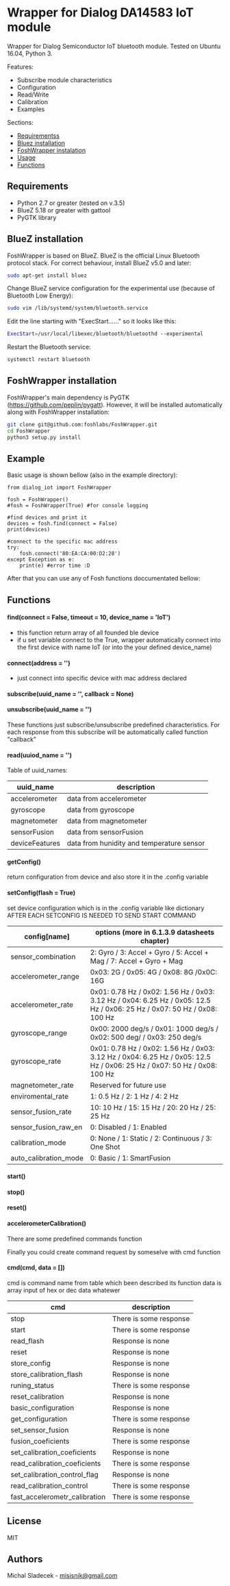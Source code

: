 # Wrapper for Dialog DA14583 IoT module
Wrapper for Dialog Semiconductor IoT bluetooth module. 
Tested on Ubuntu 16.04, Python 3.

Features:
  - Subscribe module characteristics
  - Configuration
  - Read/Write
  - Calibration
  - Examples
 
Sections:
- [Requirementss](#requirements)
- [Bluez installation](#bluez-installation)
- [FoshWrapper instalation](#foshwrapper-installation)
- [Usage](#usage)
- [Functions](#functions)

## Requirements
- Python 2.7 or greater (tested on v.3.5)
- BlueZ 5.18 or greater with gattool
- PyGTK library
## BlueZ installation
FoshWrapper is based on BlueZ. BlueZ is the official Linux Bluetooth protocol stack. For correct behaviour, install BlueZ v5.0 and later:
```sh
sudo apt-get install bluez
```
Change BlueZ service configuration for the experimental use (because of Bluetooth Low Energy):
```sh
sudo vim /lib/systemd/system/bluetooth.service
```
Edit the line starting with "ExecStart......" so it looks like this:
```sh
ExecStart=/usr/local/libexec/bluetooth/bluetoothd --experimental
```
Restart the Bluetooth service:
```sh
systemctl restart bluetooth
```
## FoshWrapper installation
FoshWrapper's main dependency is PyGTK (https://github.com/peplin/pygatt). However, it will be installed automatically along with FoshWrapper installation:
```sh
git clone git@github.com:foshlabs/FoshWrapper.git
cd FoshWrapper
python3 setup.py install
```
## Example
Basic usage is shown bellow (also in the example directory):
```python3
from dialog_iot import FoshWrapper

fosh = FoshWrapper()
#fosh = FoshWrapper(True) #for console logging

#find devices and print it
devices = fosh.find(connect = False)
print(devices)

#connect to the specific mac address
try:
    fosh.connect('80:EA:CA:00:D2:28')
except Exception as e:
    print(e) #error time :D
```
After that you can use any of Fosh functions doccumentated bellow:

## Functions
####  find(connect = False, timeout = 10, device_name = 'IoT')
- this function return array of all founded ble device
- if u set variable connect to the True, wrapper automatically connect into the first device with name IoT (or into the your defined device_name)
####  connect(address = '')
- just connect into specific device with mac address declared
####  subscribe(uuid_name = '', callback = None)
####  unsubscribe(uuid_name = '')
These functions just subscribe/unsubscribe predefined characteristics. For each response from this subscribe will be automatically called function "callback"
####  read(uuiod_name = '')
Table of uuid_names:

| uuid_name | description |
| ------ | ------ |
| accelerometer | data from accelerometer |
| gyroscope | data from gyroscope |
| magnetometer | data from magnetometer |
| sensorFusion | data from sensorFusion |
| deviceFeatures | data from hunidity and temperature sensor |
####   getConfig()
return configuration from device and also store it in the .config variable
####  setConfig(flash = True)
set device configuration which is in the .config variable like dictionary 
AFTER EACH SETCONFIG IS NEEDED TO SEND START COMMAND

| config[name] | options (more in 6.1.3.9 datasheets chapter) |
| ------ | ------ |
|sensor_combination|2: Gyro / 3: Accel + Gyro / 5: Accel + Mag / 7: Accel + Gyro + Mag|
|accelerometer_range|0x03: 2G / 0x05: 4G / 0x08: 8G /0x0C: 16G|
|accelerometer_rate|0x01: 0.78 Hz / 0x02: 1.56 Hz / 0x03: 3.12 Hz / 0x04: 6.25 Hz / 0x05: 12.5 Hz / 0x06: 25 Hz / 0x07: 50 Hz / 0x08: 100 Hz|
|gyroscope_range|0x00: 2000 deg/s / 0x01: 1000 deg/s / 0x02: 500 deg/ / 0x03: 250 deg/s|
|gyroscope_rate|0x01: 0.78 Hz / 0x02: 1.56 Hz / 0x03: 3.12 Hz / 0x04: 6.25 Hz / 0x05: 12.5 Hz / 0x06: 25 Hz / 0x07: 50 Hz / 0x08: 100 Hz|
|magnetometer_rate|Reserved for future use|
|enviromental_rate|1: 0.5 Hz / 2: 1 Hz / 4: 2 Hz|
|sensor_fusion_rate|10: 10 Hz / 15: 15 Hz / 20: 20 Hz / 25: 25 Hz|
|sensor_fusion_raw_en|0: Disabled / 1: Enabled|
|calibration_mode|0: None / 1: Static / 2: Continuous / 3: One Shot|
|auto_calibration_mode|0: Basic / 1: SmartFusion|

####  start()
####  stop()
####  reset()
####  accelerometerCalibration()
There are some predefined commands function


Finally you could create command request by someselve with cmd function
####  cmd(cmd, data = [])
cmd is command name from table which been described its function
data is array input of hex or dec data whatewer

| cmd | description |
| ------ | ------ |
|stop|There is some response|
|start|There is some response|
|read_flash|Response is none|
|reset|Response is none|
|store_config|Response is none|
|store_calibration_flash|Response is none|
|runing_status|There is some response|
|reset_calibration|Response is none|
|basic_configuration|Response is none|
|get_configuration|There is some response|
|set_sensor_fusion|Response is none|
|fusion_coeficients|There is some response|
|set_calibration_coeficients|Response is none|
|read_calibration_coeficients|There is some response|
|set_calibration_control_flag|Response is none|
|read_calibration_control|There is some response|
|fast_accelerometr_calibration|There is some response|

License
----

MIT

Authors
----
Michal Sladecek - misisnik@gmail.com
